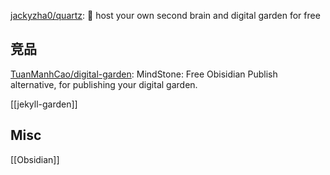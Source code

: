 
[jackyzha0/quartz](https://github.com/jackyzha0/quartz): 🌱 host your own second brain and digital garden for free




## 竞品


[TuanManhCao/digital-garden](https://github.com/TuanManhCao/digital-garden): MindStone: Free Obisidian Publish alternative, for publishing your digital garden.

[[jekyll-garden]]


## Misc


[[Obsidian]]





